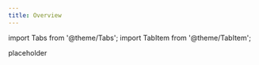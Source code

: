 ```yaml
---
title: Overview
---
```


import Tabs from '@theme/Tabs';
import TabItem from '@theme/TabItem';

placeholder
